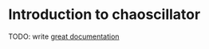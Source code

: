 # Introduction to chaoscillator

TODO: write [great documentation](http://jacobian.org/writing/what-to-write/)
